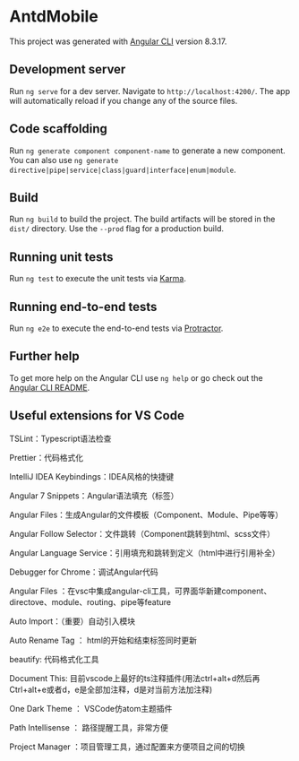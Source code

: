 # AntdMobile

This project was generated with [Angular CLI](https://github.com/angular/angular-cli) version 8.3.17.

## Development server

Run `ng serve` for a dev server. Navigate to `http://localhost:4200/`. The app will automatically reload if you change any of the source files.

## Code scaffolding

Run `ng generate component component-name` to generate a new component. You can also use `ng generate directive|pipe|service|class|guard|interface|enum|module`.

## Build

Run `ng build` to build the project. The build artifacts will be stored in the `dist/` directory. Use the `--prod` flag for a production build.

## Running unit tests

Run `ng test` to execute the unit tests via [Karma](https://karma-runner.github.io).

## Running end-to-end tests

Run `ng e2e` to execute the end-to-end tests via [Protractor](http://www.protractortest.org/).

## Further help

To get more help on the Angular CLI use `ng help` or go check out the [Angular CLI README](https://github.com/angular/angular-cli/blob/master/README.md).




## Useful extensions for VS Code
TSLint：Typescript语法检查

Prettier：代码格式化

IntelliJ IDEA Keybindings：IDEA风格的快捷键

Angular 7 Snippets：Angular语法填充（标签）

Angular Files：生成Angular的文件模板（Component、Module、Pipe等等）

Angular Follow Selector：文件跳转（Component跳转到html、scss文件）

Angular Language Service：引用填充和跳转到定义（html中进行引用补全）

Debugger for Chrome：调试Angular代码

Angular Files ：在vsc中集成angular-cli工具，可界面华新建component、directove、module、routing、pipe等feature

Auto Import：（重要）自动引入模块

Auto Rename Tag ： html的开始和结束标签同时更新

beautify: 代码格式化工具

Document This: 目前vscode上最好的ts注释插件(用法ctrl+alt+d然后再Ctrl+alt+e或者d，e是全部加注释，d是对当前方法加注释)

One Dark Theme ： VSCode仿atom主题插件

Path Intellisense ： 路径提醒工具，非常方便

Project Manager ：项目管理工具，通过配置来方便项目之间的切换
